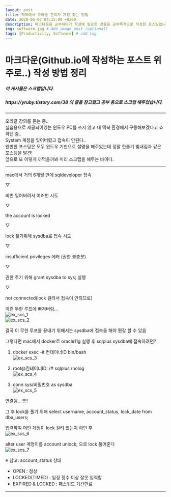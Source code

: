 ```yaml
---
layout: post
title: 맥북에서 오라클 관리자 계정 찾는 방법
date: 2020-05-07 04:15:00 +0300
description: 마크다운을 공부하다가 작성에 필요한 것들을 공부목적으로 작성한 포스팅입니다. # Add post description (optional)
img: software.jpg # Add image post (optional)
tags: [Productivity, Software] # add tag
---
```


# 마크다운(Github.io에 작성하는 포스트 위주로..) 작성 방법 정리


<h5>이 게시물은 스크랩입니다.
<h5>https://yruby.tistory.com/38 의 글을 참고했고 공부 용으로 스크랩 해두었습니다.</h5>
<hr>

오라클 강의를 듣는 중..  
실습용으로 제공되어있는 윈도우 PC를 쓰지 않고 내 맥북 환경에서 구동해보겠다고 쇼하던 중..  
System 계정을 잊어버렸고 접속이 안된다..  
왠만한 포스팅은 모두 윈도우 기반으로 설명을 해주었는데 정말 한줄기 빛내림과 같은 포스팅을 발견!  
앞으로 또 이렇게 까먹을까봐 미리 스크랩을 해두는 바이다.  

<hr>

mac에서 거의 6개월 만에 sqldeveloper 접속  

▽  

비번 잊어버려서 여러번 시도  

▽  

the account is locked  

▽  

lock 풀기위해 sysdba로 접속 시도  

▽  

insufficient privileges 에러 (권한 불충분)  

▽  

권한 주기 위해 grant sysdba to sys; 실행  

▽  

not connected(lock 걸려서 접속이 안되므로)  



이런 무한 루프에 빠져버림...  
![ex_scs_1](https://github.com/Theo-Junior/Theo-Junior.github.io/tree/master/assets/img/Post_200507/Post_200507_1.png)  
![ex_scs_2](https://github.com/Theo-Junior/Theo-Junior.github.io/tree/master/assets/img/Post_200507/Post_200507_2.png)  

결국 이 무한 루프를 끝내기 위해서는 sysdba에 접속을 해야 뭔갈 할 수 있음  

그렇다면 mac에서 docker로 oracle11g 실행 후 sqlplus sysdba에 접속하려면?  

1. docker exec -it 컨테이너ID bin/bash  
![ex_scs_3](https://github.com/Theo-Junior/Theo-Junior.github.io/tree/master/assets/img/Post_200507/Post_200507_3.png)  

2. root@컨테이너ID: /# sqlplus /nolog  
![ex_scs_4](https://github.com/Theo-Junior/Theo-Junior.github.io/tree/master/assets/img/Post_200507/Post_200507_4.png)  
3. conn sys/비밀번호 as sysdba  
![ex_scs_5](https://github.com/Theo-Junior/Theo-Junior.github.io/tree/master/assets/img/Post_200507/Post_200507_5.png)  

연결됨...!!!!!  



그 후 lock을 풀기 위해 select username, account_status, lock_date from dba_users;  

입력하여 어떤 계정이 lock 걸려 있는지 확인 후  
![ex_scs_6](https://github.com/Theo-Junior/Theo-Junior.github.io/tree/master/assets/img/Post_200507/Post_200507_6.png)  

alter user 계정이름 account unlock; 으로 lock 풀어준다  
![ex_scs_7](https://github.com/Theo-Junior/Theo-Junior.github.io/tree/master/assets/img/Post_200507/Post_200507_7.png)  

※ 참고: account_status 상태  

 - OPEN : 정상  
 - LOCKED(TIMED) : 일정 횟수 이상 잘못 입력함  
 - EXPIRED & LOCKED : 패스워드 기간만료  

 <hr>

